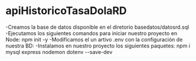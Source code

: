 # apiHistoricoTasaDolaRD
-Creamos la base de datos disponible en el diretorio basedatos/datosrd.sql
-Ejecutamos los siguientes comandos para iniciar nuestro proyecto en Node:
	npm init -y
-Modificamos el un artivo .env con la configuración de nuestra BD:
-Instalamos en nuestro proyecto los siguientes paquetes:
	npm i mysql express nodemon dotenv --save-dev
	
